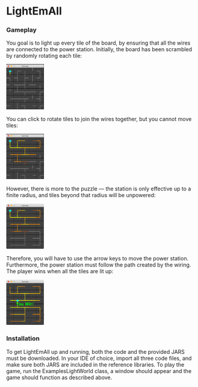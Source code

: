 # LightEmAll
### Gameplay
You goal is to light up every tile of the board, by ensuring that all the wires are connected to the power station. Initially, the board has been scrambled by randomly rotating each tile:

<img src="Images/Initial.png" height="120" width="100"/>

You can click to rotate tiles to join the wires together, but you cannot move tiles:

<img src="Images/Rotation.png" height="120" width="100"/>

However, there is more to the puzzle — the station is only effective up to a finite radius, and tiles beyond that radius will be unpowered:

<img src="Images/Radius.png" height="120" width="100"/>

Therefore, you will have to use the arrow keys to move the power station. Furthermore, the power station must follow the path created by the wiring. The player wins when all the tiles are lit up:

<img src="Images/Final.png" height="120" width="100"/>

### Installation
To get LightEmAll up and running, both the code and the provided JARS must be downloaded. In your IDE of choice, import all three code files, and make sure both JARS are included in the reference libraries. To play the game, run the ExamplesLightWorld class, a window should appear and the game should function as described above.

